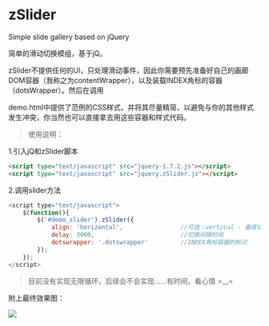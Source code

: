 # zSlider
Simple slide gallery based on jQuery

简单的滑动切换模组，基于jQ。

zSlider不提供任何的UI，只处理滑动事件，因此你需要预先准备好自己的画廊DOM容器（我称之为contentWrapper），以及装载INDEX角标的容器（dotsWrapper）。然后在调用

demo.html中提供了范例的CSS样式，并将其尽量精简，以避免与你的其他样式发生冲突，你当然也可以直接拿去用这些容器和样式代码。

> 使用说明：

1.引入jQ和zSlider脚本

```html
<script type="text/javascript" src="jquery-1.7.2.js"></script>
<script type="text/javascript" src="jquery.zSlider.js"></script>
```

2.调用slider方法

```javascript
<script type="text/javascript">
    $(function(){
        $('#demo_slider').zSlider({
        	align: 'horizontal',				//可选：vertical - 垂直切换（默认），horizontal - 水平切换
            delay: 3000,                        //切换间隔时间
            dotswrapper: '.dotswrapper'         //INDEX角标容器的标识
        });
    });
</script>
```

> 目前没有实现无限循环，后续会不会实现……有时间，看心情 >__<

附上最终效果图：

![](http://7xo8xv.com1.z0.glb.clouddn.com/2016-06-24_15-11-18.gif)
